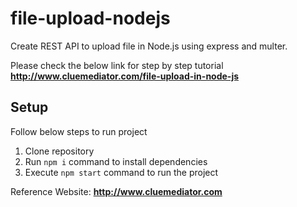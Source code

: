 # file-upload-nodejs
Create REST API to upload file in Node.js using express and multer.

Please check the below link for step by step tutorial
**http://www.cluemediator.com/file-upload-in-node-js**

## Setup
Follow below steps to run project

1. Clone repository
2. Run `npm i` command to install dependencies
3. Execute `npm start` command to run the project

Reference Website: **http://www.cluemediator.com**

